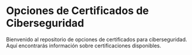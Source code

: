 # Opciones de Certificados de Ciberseguridad

Bienvenido al repositorio de opciones de certificados para ciberseguridad.
Aquí encontrarás información sobre certificaciones disponibles.

